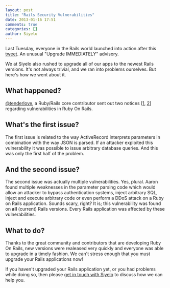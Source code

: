 ```yaml
---
layout: post
title: "Rails Security Vulnerabilities"
date: 2013-01-16 17:51
comments: true
categories: []
author: Siyelo
---
```


Last Tuesday, everyone in the Rails world launched into action after this [tweet](https://twitter.com/rails/status/288743490744094720). An unusual "Upgrade IMMEDIATELY" advisory.

We at Siyelo also rushed to upgrade all of our apps to the newest Rails versions. It's not always trivial, and we ran into problems ourselves. But here's how we went about it.

## What happened?

[@tenderlove](https://twitter.com/tenderlove), a Ruby/Rails core contributor sent out two notices [[1](https://groups.google.com/d/topic/rubyonrails-security/t1WFuuQyavI/discussion), [2](https://groups.google.com/d/topic/rubyonrails-security/61bkgvnSGTQ/discussion)] regarding vulnerabilities in Ruby On Rails.

## What's the first issue?

The first issue is related to the way ActiveRecord interprets parameters in combination with the way JSON is parsed. If an attacker exploited this vulnerability it was possible to issue arbitrary database queries. And this was only the first half of the problem.

## And the second issue?

The second issue was actually multiple vulnerabilities. Yes, plural. Aaron found multiple weaknesses in the parameter parsing code which would allow an attacker to bypass authentication systems, inject arbitrary SQL, inject and execute arbitrary code or even perform a DDoS attack on a Ruby on Rails application. Sounds scary, right? It is; this vulnerability was found on **all** (current) Rails versions. Every Rails application was affected by these vulnerabilities.

## What to do?

Thanks to the great community and contributors that are developing Ruby On Rails, new versions were realeased very quickly and everyone was able to upgrade in a timely fashion. We can't stress enough that you must upgrade your Rails applications now!

If you haven't upgraded your Rails application yet, or you had problems while doing so, then please [get in touch with Siyelo](mailto:info@siyelo.com) to discuss how we can help you.
